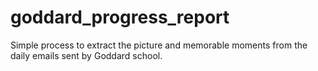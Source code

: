 # goddard_progress_report
Simple process to extract the picture and memorable moments from the daily emails sent by Goddard school.  
